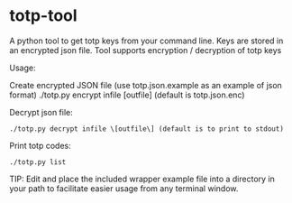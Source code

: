 # totp-tool
A python tool to get totp keys from your command line.  Keys are stored in an encrypted json file.  Tool supports encryption / decryption of totp keys

Usage:

Create encrypted JSON file (use totp.json.example as an example of json format)
	./totp.py encrypt infile \[outfile\]  (default is totp.json.enc)

Decrypt json file:

	./totp.py decrypt infile \[outfile\] (default is to print to stdout)

Print totp codes:

	./totp.py list


TIP: Edit and place the included wrapper example file into a directory in your path to facilitate easier usage from any terminal window.
